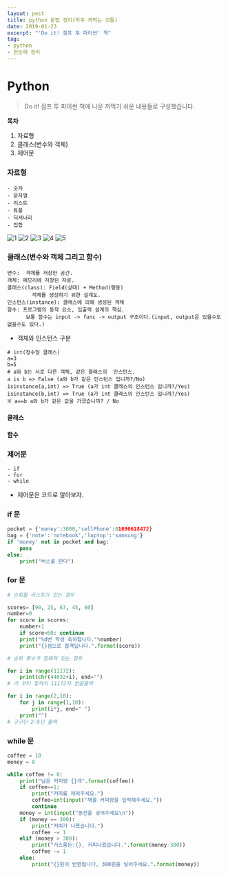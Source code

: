 ```yaml
---
layout: post
title: python 문법 정리(자주 까먹는 것들)
date: 2019-01-23
excerpt: "'Do it! 점프 투 파이썬' 책"
tag:
- python
- 한눈에 정리
---
```


# Python
> Do it! 점프 투 파이썬 책에 나온 까먹기 쉬운 내용들로 구성했습니다. <br>

<strong>목차</strong>
1. 자료형
2. 클래스(변수와 객체) 
3. 제어문

### 자료형

```
- 숫자
- 문자열
- 리스트 
- 튜플
- 딕셔너리
- 집합
```
![1](https://user-images.githubusercontent.com/33630505/51591743-31bf7400-1f31-11e9-9b71-9850268ac951.jpg)
![2](https://user-images.githubusercontent.com/33630505/51591744-32580a80-1f31-11e9-9276-066bce8166ed.jpg)
![3](https://user-images.githubusercontent.com/33630505/51591745-32580a80-1f31-11e9-9b81-f6c7fcb9cd3a.jpg)
![4](https://user-images.githubusercontent.com/33630505/51591746-32580a80-1f31-11e9-9156-0534ecd4a94d.jpg)
![5](https://user-images.githubusercontent.com/33630505/51591748-32f0a100-1f31-11e9-8f6c-ef46202eacff.jpg)

### 클래스(변수와 객체 그리고 함수)

```
변수:  객체를 저장한 공간.
객체: 메모리에 저장된 자료.
클래스(class): Field(상태) + Method(행동) 
        객체를 생성하기 위한 설계도.
인스턴스(instance): 클래스에 의해 생성된 객체
함수: 프로그램의 동작 요소, 입출력 설계의 핵심. 
      보통 함수는 input -> func -> output 구조이다.(input, output은 있을수도 없을수도 있다.)
```
* 객체와 인스턴스 구분

```
# int(정수형 클래스)
a=3
b=5
# a와 b는 서로 다른 객체, 같은 클래스의  인스턴스. 
a is b => False (a와 b가 같은 인스턴스 입니까?/No)
isinstance(a,int) => True (a가 int 클래스의 인스턴스 입니까?/Yes)
isinstance(b,int) => True (a가 int 클래스의 인스턴스 입니까?/Yes)
※ a==b a와 b가 같은 값을 가졌습니까? / No 
```

#### 클래스 


#### 함수 


### 제어문 

```
- if 
- for 
- while 
```
* 제어문은 코드로 알아보자.

### if 문

```python
pocket = {'money':3000,'cellPhone':01090618472}
bag = {'note':'notebook','laptop':'samsung'}
if 'money' not in pocket and bag:
	pass
else: 
	print("버스를 탄다")
```	

### for 문 

```python 
# 순회할 리스트가 있는 경우

scores= [90, 25, 67, 45, 80]
number=0
for score in scores:
	number+1
	if score<60: continue
	print("%d번 학생 축하합니다."%number)
	print("{}점으로 합격입니다.".format(score))
```
```python
# 순회 횟수가 정해져 있는 경우

for i in range(11172):
	print(chr(44032+i), end="")
# 가 부터 힣까지 11172자 한글출력

for i in range(2,10):
	for j in range(1,10):
		print(i*j, end=" ")
	print("")
# 구구단 2~9단 출력 
```
### while 문

```python
coffee = 10
money = 0

while coffee != 0:
    print("남은 커피량 {}개".format(coffee))
    if coffee==1:
        print("커피를 채워주세요.")
        coffee=int(input("채울 커피량을 입력해주세요."))
        continue
    money = int(input("동전을 넣어주세요\n"))
    if (money == 300):
        print("커피가 나왔습니다.")
        coffee -= 1
    elif (money > 300):
        print("거스름돈:{}, 커피나왔습니다.".format(money-300))
        coffee -= 1
    else:
        print("{}원이 반환됩니다, 300원을 넣어주세요.".format(money))
```
